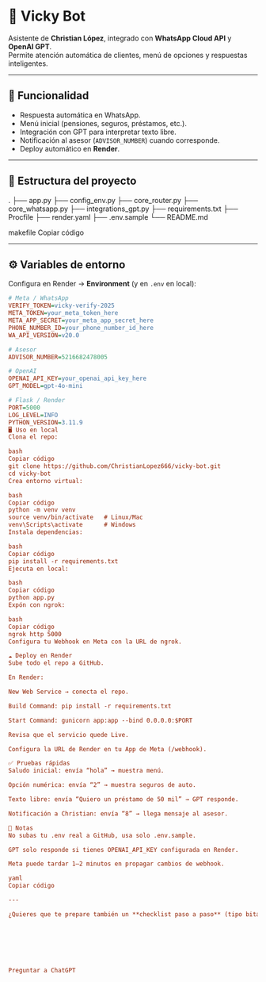 # 🤖 Vicky Bot

Asistente de **Christian López**, integrado con **WhatsApp Cloud API** y **OpenAI GPT**.  
Permite atención automática de clientes, menú de opciones y respuestas inteligentes.

---

## 🚀 Funcionalidad

- Respuesta automática en WhatsApp.
- Menú inicial (pensiones, seguros, préstamos, etc.).
- Integración con GPT para interpretar texto libre.
- Notificación al asesor (`ADVISOR_NUMBER`) cuando corresponde.
- Deploy automático en **Render**.

---

## 📂 Estructura del proyecto

.
├── app.py
├── config_env.py
├── core_router.py
├── core_whatsapp.py
├── integrations_gpt.py
├── requirements.txt
├── Procfile
├── render.yaml
├── .env.sample
└── README.md

makefile
Copiar código

---

## ⚙️ Variables de entorno

Configura en Render → **Environment** (y en `.env` en local):

```ini
# Meta / WhatsApp
VERIFY_TOKEN=vicky-verify-2025
META_TOKEN=your_meta_token_here
META_APP_SECRET=your_meta_app_secret_here
PHONE_NUMBER_ID=your_phone_number_id_here
WA_API_VERSION=v20.0

# Asesor
ADVISOR_NUMBER=5216682478005

# OpenAI
OPENAI_API_KEY=your_openai_api_key_here
GPT_MODEL=gpt-4o-mini

# Flask / Render
PORT=5000
LOG_LEVEL=INFO
PYTHON_VERSION=3.11.9
🖥️ Uso en local
Clona el repo:

bash
Copiar código
git clone https://github.com/ChristianLopez666/vicky-bot.git
cd vicky-bot
Crea entorno virtual:

bash
Copiar código
python -m venv venv
source venv/bin/activate   # Linux/Mac
venv\Scripts\activate      # Windows
Instala dependencias:

bash
Copiar código
pip install -r requirements.txt
Ejecuta en local:

bash
Copiar código
python app.py
Expón con ngrok:

bash
Copiar código
ngrok http 5000
Configura tu Webhook en Meta con la URL de ngrok.

☁️ Deploy en Render
Sube todo el repo a GitHub.

En Render:

New Web Service → conecta el repo.

Build Command: pip install -r requirements.txt

Start Command: gunicorn app:app --bind 0.0.0.0:$PORT

Revisa que el servicio quede Live.

Configura la URL de Render en tu App de Meta (/webhook).

✅ Pruebas rápidas
Saludo inicial: envía “hola” → muestra menú.

Opción numérica: envía “2” → muestra seguros de auto.

Texto libre: envía “Quiero un préstamo de 50 mil” → GPT responde.

Notificación a Christian: envía “8” → llega mensaje al asesor.

📌 Notas
No subas tu .env real a GitHub, usa solo .env.sample.

GPT solo responde si tienes OPENAI_API_KEY configurada en Render.

Meta puede tardar 1–2 minutos en propagar cambios de webhook.

yaml
Copiar código

---

¿Quieres que te prepare también un **checklist paso a paso** (tipo bitácora) para que no se te pase nada en la activación de Vicky Bot Fase 1 + GPT?







Preguntar a ChatGPT





